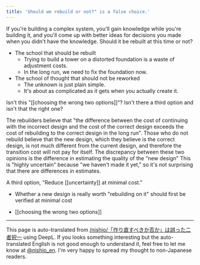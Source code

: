 ```yaml
---
title: 'Should we rebuild or not?" is a false choice.'
---
```


If you're building a complex system, you'll gain knowledge while you're building it, and you'll come up with better ideas for decisions you made when you didn't have the knowledge.
Should it be rebuilt at this time or not?

- The school that should be rebuilt
    - Trying to build a tower on a distorted foundation is a waste of adjustment costs.
    - In the long run, we need to fix the foundation now.
- The school of thought that should not be reworked
    - The unknown is just plain simple.
    - It's about as complicated as it gets when you actually create it.

Isn't this "[[choosing the wrong two options]]"?
Isn't there a third option and isn't that the right one?

The rebuilders believe that "the difference between the cost of continuing with the incorrect design and the cost of the correct design exceeds the cost of rebuilding to the correct design in the long run".
Those who do not rebuild believe that the new design, which they believe is the correct design, is not much different from the current design, and therefore the transition cost will not pay for itself.
The discrepancy between these two opinions is the difference in estimating the quality of the "new design"
This is "highly uncertain" because "we haven't made it yet," so it's not surprising that there are differences in estimates.

A third option, "Reduce [[uncertainty]] at minimal cost."
- Whether a new design is really worth "rebuilding on it" should first be verified at minimal cost

- [[choosing the wrong two options]]
---
This page is auto-translated from [/nishio/「作り直すべきか否か」は誤った二者択一](https://scrapbox.io/nishio/「作り直すべきか否か」は誤った二者択一) using DeepL. If you looks something interesting but the auto-translated English is not good enough to understand it, feel free to let me know at [@nishio_en](https://twitter.com/nishio_en). I'm very happy to spread my thought to non-Japanese readers.